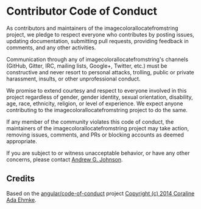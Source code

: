 # Contributor Code of Conduct

As contributors and maintainers of the imagecolorallocatefromstring project, we pledge to respect everyone who contributes by posting issues, updating documentation, submitting pull requests, providing feedback in comments, and any other activities.

Communication through any of imagecolorallocatefromstring's channels (GitHub, Gitter, IRC, mailing lists, Google+, Twitter, etc.) must be constructive and never resort to personal attacks, trolling, public or private harassment, insults, or other unprofessional conduct.

We promise to extend courtesy and respect to everyone involved in this project regardless of gender, gender identity, sexual orientation, disability, age, race, ethnicity, religion, or level of experience. We expect anyone contributing to the imagecolorallocatefromstring project to do the same.

If any member of the community violates this code of conduct, the maintainers of the imagecolorallocatefromstring project may take action, removing issues, comments, and PRs or blocking accounts as deemed appropriate.

If you are subject to or witness unacceptable behavior, or have any other concerns, please contact [Andrew G. Johnson](https://github.com/andrewgjohnson).

## Credits

Based on the [angular/code-of-conduct](https://github.com/angular/code-of-conduct) project [Copyright (c) 2014 Coraline Ada Ehmke](https://github.com/angular/code-of-conduct/blob/master/LICENSE).
